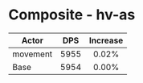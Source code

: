 # Composite - hv-as
| Actor | DPS | Increase |
|---|:---:|:---:|
|movement|5955|0.02%|
|Base|5954|0.00%|
